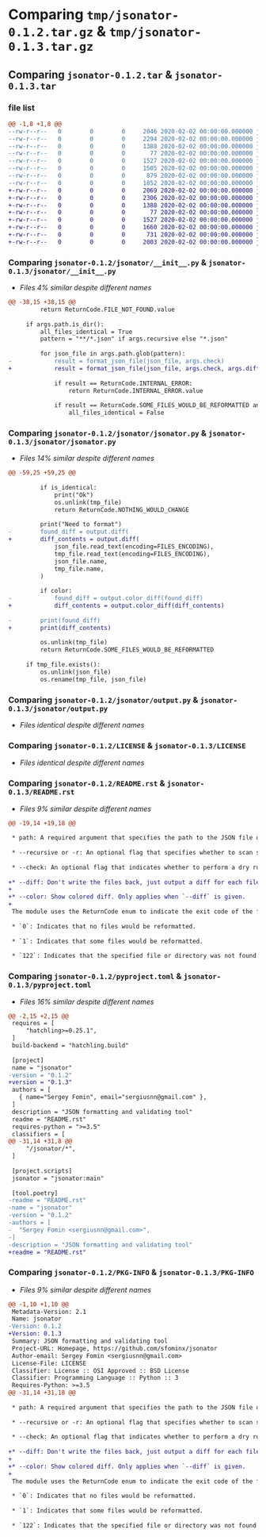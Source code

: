 # Comparing `tmp/jsonator-0.1.2.tar.gz` & `tmp/jsonator-0.1.3.tar.gz`

## Comparing `jsonator-0.1.2.tar` & `jsonator-0.1.3.tar`

### file list

```diff
@@ -1,8 +1,8 @@
--rw-r--r--   0        0        0     2046 2020-02-02 00:00:00.000000 jsonator-0.1.2/jsonator/__init__.py
--rw-r--r--   0        0        0     2294 2020-02-02 00:00:00.000000 jsonator-0.1.2/jsonator/jsonator.py
--rw-r--r--   0        0        0     1388 2020-02-02 00:00:00.000000 jsonator-0.1.2/jsonator/output.py
--rw-r--r--   0        0        0       77 2020-02-02 00:00:00.000000 jsonator-0.1.2/.gitignore
--rw-r--r--   0        0        0     1527 2020-02-02 00:00:00.000000 jsonator-0.1.2/LICENSE
--rw-r--r--   0        0        0     1505 2020-02-02 00:00:00.000000 jsonator-0.1.2/README.rst
--rw-r--r--   0        0        0      879 2020-02-02 00:00:00.000000 jsonator-0.1.2/pyproject.toml
--rw-r--r--   0        0        0     1852 2020-02-02 00:00:00.000000 jsonator-0.1.2/PKG-INFO
+-rw-r--r--   0        0        0     2069 2020-02-02 00:00:00.000000 jsonator-0.1.3/jsonator/__init__.py
+-rw-r--r--   0        0        0     2306 2020-02-02 00:00:00.000000 jsonator-0.1.3/jsonator/jsonator.py
+-rw-r--r--   0        0        0     1388 2020-02-02 00:00:00.000000 jsonator-0.1.3/jsonator/output.py
+-rw-r--r--   0        0        0       77 2020-02-02 00:00:00.000000 jsonator-0.1.3/.gitignore
+-rw-r--r--   0        0        0     1527 2020-02-02 00:00:00.000000 jsonator-0.1.3/LICENSE
+-rw-r--r--   0        0        0     1660 2020-02-02 00:00:00.000000 jsonator-0.1.3/README.rst
+-rw-r--r--   0        0        0      731 2020-02-02 00:00:00.000000 jsonator-0.1.3/pyproject.toml
+-rw-r--r--   0        0        0     2003 2020-02-02 00:00:00.000000 jsonator-0.1.3/PKG-INFO
```

### Comparing `jsonator-0.1.2/jsonator/__init__.py` & `jsonator-0.1.3/jsonator/__init__.py`

 * *Files 4% similar despite different names*

```diff
@@ -38,15 +38,15 @@
         return ReturnCode.FILE_NOT_FOUND.value
 
     if args.path.is_dir():
         all_files_identical = True
         pattern = "**/*.json" if args.recursive else "*.json"
 
         for json_file in args.path.glob(pattern):
-            result = format_json_file(json_file, args.check)
+            result = format_json_file(json_file, args.check, args.diff, args.color)
 
             if result == ReturnCode.INTERNAL_ERROR:
                 return ReturnCode.INTERNAL_ERROR.value
 
             if result == ReturnCode.SOME_FILES_WOULD_BE_REFORMATTED and args.check:
                 all_files_identical = False
```

### Comparing `jsonator-0.1.2/jsonator/jsonator.py` & `jsonator-0.1.3/jsonator/jsonator.py`

 * *Files 14% similar despite different names*

```diff
@@ -59,25 +59,25 @@
 
         if is_identical:
             print("Ok")
             os.unlink(tmp_file)
             return ReturnCode.NOTHING_WOULD_CHANGE
 
         print("Need to format")
-        found_diff = output.diff(
+        diff_contents = output.diff(
             json_file.read_text(encoding=FILES_ENCODING),
             tmp_file.read_text(encoding=FILES_ENCODING),
             json_file.name,
             tmp_file.name,
         )
 
         if color:
-            found_diff = output.color_diff(found_diff)
+            diff_contents = output.color_diff(diff_contents)
 
-        print(found_diff)
+        print(diff_contents)
 
         os.unlink(tmp_file)
         return ReturnCode.SOME_FILES_WOULD_BE_REFORMATTED
 
     if tmp_file.exists():
         os.unlink(json_file)
         os.rename(tmp_file, json_file)
```

### Comparing `jsonator-0.1.2/jsonator/output.py` & `jsonator-0.1.3/jsonator/output.py`

 * *Files identical despite different names*

### Comparing `jsonator-0.1.2/LICENSE` & `jsonator-0.1.3/LICENSE`

 * *Files identical despite different names*

### Comparing `jsonator-0.1.2/README.rst` & `jsonator-0.1.3/README.rst`

 * *Files 9% similar despite different names*

```diff
@@ -19,14 +19,18 @@
 
 * path: A required argument that specifies the path to the JSON file or directory containing JSON files to be formatted.
 
 * --recursive or -r: An optional flag that specifies whether to scan subdirectories for JSON files.
 
 * --check: An optional flag that indicates whether to perform a dry run and return the status without actually reformatting the files. The exit code will indicate whether any files would be reformatted or if there were any errors.
 
+* --diff: Don't write the files back, just output a diff for each file on stdout.
+
+* --color: Show colored diff. Only applies when `--diff` is given.
+
 The module uses the ReturnCode enum to indicate the exit code of the formatting operation. The possible exit codes are:
 
 * `0`: Indicates that no files would be reformatted.
 
 * `1`: Indicates that some files would be reformatted.
 
 * `122`: Indicates that the specified file or directory was not found.
```

### Comparing `jsonator-0.1.2/pyproject.toml` & `jsonator-0.1.3/pyproject.toml`

 * *Files 16% similar despite different names*

```diff
@@ -2,15 +2,15 @@
 requires = [
     "hatchling>=0.25.1",
 ]
 build-backend = "hatchling.build"
 
 [project]
 name = "jsonator"
-version = "0.1.2"
+version = "0.1.3"
 authors = [
   { name="Sergey Fomin", email="sergiusnn@gmail.com" },
 ]
 description = "JSON formatting and validating tool"
 readme = "README.rst"
 requires-python = ">=3.5"
 classifiers = [
@@ -31,14 +31,8 @@
     "/jsonator/*",
 ]
 
 [project.scripts]
 jsonator = "jsonator:main"
 
 [tool.poetry]
-readme = "README.rst"
-name = "jsonator"
-version = "0.1.2"
-authors = [
-  "Sergey Fomin <sergiusnn@gmail.com>",
-]
-description = "JSON formatting and validating tool"
+readme = "README.rst"
```

### Comparing `jsonator-0.1.2/PKG-INFO` & `jsonator-0.1.3/PKG-INFO`

 * *Files 9% similar despite different names*

```diff
@@ -1,10 +1,10 @@
 Metadata-Version: 2.1
 Name: jsonator
-Version: 0.1.2
+Version: 0.1.3
 Summary: JSON formatting and validating tool
 Project-URL: Homepage, https://github.com/sfominx/jsonator
 Author-email: Sergey Fomin <sergiusnn@gmail.com>
 License-File: LICENSE
 Classifier: License :: OSI Approved :: BSD License
 Classifier: Programming Language :: Python :: 3
 Requires-Python: >=3.5
@@ -31,14 +31,18 @@
 
 * path: A required argument that specifies the path to the JSON file or directory containing JSON files to be formatted.
 
 * --recursive or -r: An optional flag that specifies whether to scan subdirectories for JSON files.
 
 * --check: An optional flag that indicates whether to perform a dry run and return the status without actually reformatting the files. The exit code will indicate whether any files would be reformatted or if there were any errors.
 
+* --diff: Don't write the files back, just output a diff for each file on stdout.
+
+* --color: Show colored diff. Only applies when `--diff` is given.
+
 The module uses the ReturnCode enum to indicate the exit code of the formatting operation. The possible exit codes are:
 
 * `0`: Indicates that no files would be reformatted.
 
 * `1`: Indicates that some files would be reformatted.
 
 * `122`: Indicates that the specified file or directory was not found.
```

